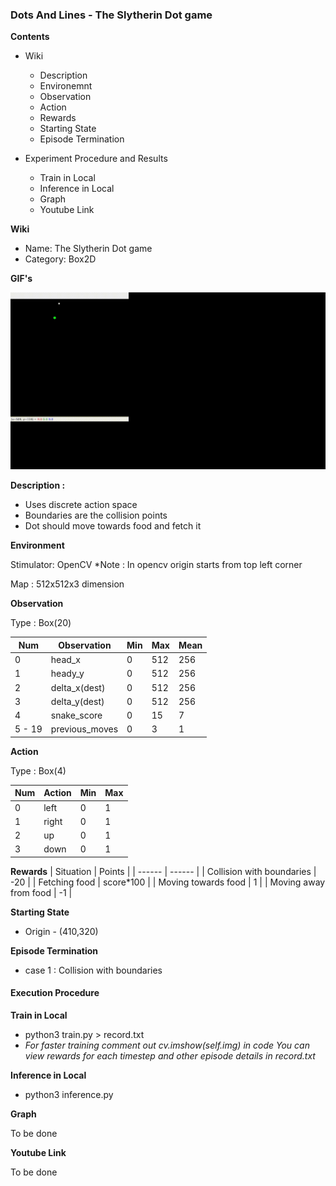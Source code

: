 ### Dots And Lines - The Slytherin Dot game

**Contents**
 - Wiki
    - Description
    - Environemnt
    - Observation
    - Action
    - Rewards
    - Starting State
    - Episode Termination

 - Experiment Procedure and Results
    - Train in Local
    - Inference in Local
    - Graph
    - Youtube Link

**Wiki**

- Name: The Slytherin Dot game
- Category: Box2D

**GIF's**

![Slytherin](./snake_gif.gif)

**Description :**
- Uses discrete action space
- Boundaries are the collision points
- Dot should move towards food and fetch it

**Environment**

Stimulator: OpenCV
*Note : In opencv origin starts from top left corner

Map : 512x512x3 dimension

**Observation**

Type : Box(20)

| Num | Observation | Min | Max | Mean|
| --- | ----------  | --- | --  | --- |
|  0  |    head_x   |  0    | 512    | 256    |
|  1  |    heady_y  |  0    | 512    | 256    |
|  2  |    delta_x(dest)   |  0    |  512   | 256    |
|  3  |    delta_y(dest)   |  0    |  512   | 256    |
|  4  |    snake_score| 0   |  15    |  7   |
|  5 - 19  |    previous_moves | 0    |  3   | 1 |

**Action**

Type : Box(4)

| Num | Action | Min | Max |
| --- | ----------  | --- | --  |
|  0  |    left   |  0    | 1    |
|  1  |    right  |  0    | 1    |
|  2  |    up   |  0    |  1   |
|  3  |    down   |  0    |  1   |


**Rewards**
| Situation | Points |
| ------    | ------ |
|   Collision with boundaries  |   -20     |
|   Fetching food              |   score*100     |
|   Moving towards food        |   1     |
|   Moving away from food      |   -1     |

**Starting State**

- Origin - (410,320)

**Episode Termination**
- case 1 : Collision with boundaries

#### Execution Procedure

**Train in Local**
- python3 train.py > record.txt
- *For faster training comment out cv.imshow(self.img) in code*
*You can view rewards for each timestep and other episode details in record.txt*

**Inference in Local**
- python3 inference.py

**Graph**

To be done

**Youtube Link**

To be done